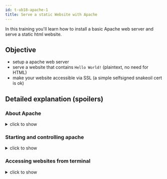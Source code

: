 ```yaml
---
id: t-ub18-apache-1
title: Serve a static Website with Apache
---
```


In this training you'll learn how to install a basic Apache web server and serve a static html website.

## Objective
- setup a apache web server
- serve a website that contains `Hello World!` (plaintext, no need for HTML)
- make your website accessible via SSL (a simple selfsigned snakeoil cert is ok)

## Detailed explanation (spoilers)
### About Apache
<details><summary>click to show</summary>
<p>

The Apache HTTP Server or short just *Apache* is one of the internets first, and most used, web server. Originally based on the *NCSA HTTPd* server, 
you'll still find it referenced as *httpd*(**H**yper**t**ext **T**ransfer **P**rotocol **d**aemon).

One reason of it's popularity is the ability to quickly add features through dynamically loadable modules. However, this also makes it a bit 
clunky compared to alternatives like nginx, which is optimized for performance. 

Apache is also part of the popular *LAMP* Stack - which is a bundle of **L**inux, **A**pache, **M**ySQL, and **P**HP". Generally speaking this refers to installing:
- an operating system
- a web server
- a database
- and an interpreter to create dynamic websites (without it, a web server usually just serves HTML content only)

External resources
- [Apache's website](https://httpd.apache.org/)
- [nginx's website](https://www.nginx.com/resources/wiki/)
- [nginx's take on "nginx vs. apache"](https://www.nginx.com/blog/nginx-vs-apache-our-view/)
- [An overview of popular Webservers](https://maccablo.com/web-servers-a-detailed-overview-popular-webservers/)
- [Wikipedia: LAMP](https://en.wikipedia.org/wiki/LAMP_(software_bundle))
</p>
</details>

### Starting and controlling apache
<details><summary>click to show</summary>
<p>

There are a few ways to manage programs in Linux. To understand older tutorials and books, you should know some of them.
The full story is quite complex and an interesting read for later. For now, just remember that 
`systemctrl` should always do the trick. 

- `sudo service programX start` This was the *old* command till Ubuntu 14.10. Used with SysVinit.
- `sudo systemctl start programX` This is the modern and universal approach. Used by systemd - a system and service manager.


There is even an extra program to control apache:
- `sudo apache2ctrl start` Since Ubuntu 16.04 this is already replaced and liked to the `systemctl` command.


Additional info:
- To check the status of a program, use `sudo systemctl status programX`
- Not all programs are stating automatically during the system start-up. Use `sudo systemctl enable programX` to enable the autostart.

External resources
- [Discussion: Difference between systemctl init.d and service](https://askubuntu.com/a/911543)
- [Commands SysVinit vs Systemd ](https://fedoraproject.org/wiki/SysVinit_to_Systemd_Cheatsheet)
</p>
</details>

### Accessing websites from terminal
<details><summary>click to show</summary>
<p>

Since you're in a terminal, you'll have to judge the status of websites by text-information only. There are a few tools for that e.g. :

- curl: a tool that can handle almost every internet-related protocol
- lynx: a text-based web-browser. It can't handle complex/modern websites or technologies. But it'll give you a visual representation of the website

Always keep in mind what information you're interested in. E.g:
- accessing "localhost" will only give you a status of the local web server. Users will access your web server via it's public IP or FQDN
- web servers will always send response status codes(e.g. 200 or 404). These codes are only visible in the HTTP header fields. Try `curl -v`
- ports and protocols are important. When checking websites, also check what protocol(e.g. try `curl -v http://wikipedia.com:443`)


External resources
- [HTTP headers - by Mozilla](https://developer.mozilla.org/en-US/docs/Web/HTTP/Headers)  
- [HTTP response status codes - by Mozilla](https://developer.mozilla.org/en-US/docs/Web/HTTP/Status)

</p>
</details>